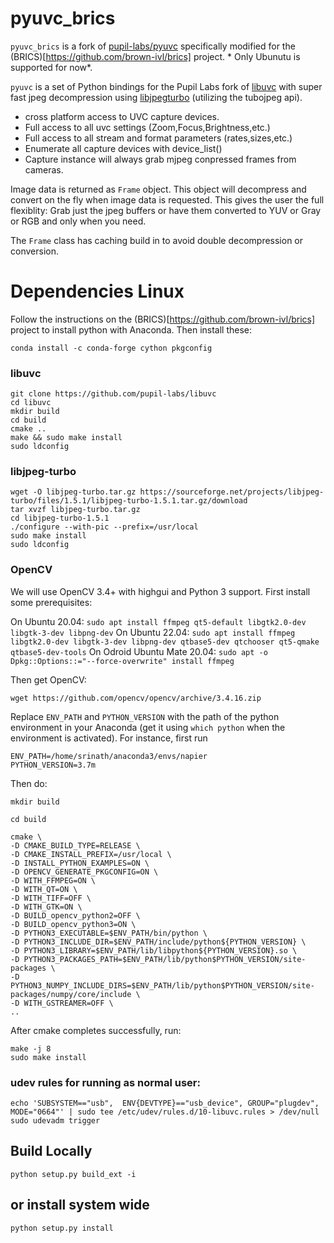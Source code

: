 pyuvc_brics
============

`pyuvc_brics` is a fork of [pupil-labs/pyuvc](https://github.com/pupil-labs/pyuvc) specifically modified for the (BRICS)[https://github.com/brown-ivl/brics] project. * Only Ubunutu is supported for now*.

`pyuvc` is a set of Python bindings for the Pupil Labs fork of [libuvc](https://github.com/pupil-labs/libuvc) with super fast jpeg decompression using [libjpegturbo](http://libjpeg-turbo.virtualgl.org/) (utilizing the tubojpeg api).

* cross platform access to UVC capture devices.
* Full access to all uvc settings (Zoom,Focus,Brightness,etc.)
* Full access to all stream and format parameters (rates,sizes,etc.)
* Enumerate all capture devices with device_list()
* Capture instance will always grab mjpeg conpressed frames from cameras.

Image data is returned as `Frame` object. This object will decompress and convert on the fly when image data is requested.
This gives the user the full flexiblity: Grab just the jpeg buffers or have them converted to YUV or Gray or RGB and only when you need.

The `Frame` class has caching build in to avoid double decompression or conversion.

# Dependencies Linux

Follow the instructions on the (BRICS)[https://github.com/brown-ivl/brics] project to install python with Anaconda. Then install these:

```
conda install -c conda-forge cython pkgconfig
```

### libuvc
```
git clone https://github.com/pupil-labs/libuvc
cd libuvc
mkdir build
cd build
cmake ..
make && sudo make install
sudo ldconfig
```

### libjpeg-turbo
```
wget -O libjpeg-turbo.tar.gz https://sourceforge.net/projects/libjpeg-turbo/files/1.5.1/libjpeg-turbo-1.5.1.tar.gz/download
tar xvzf libjpeg-turbo.tar.gz
cd libjpeg-turbo-1.5.1
./configure --with-pic --prefix=/usr/local
sudo make install
sudo ldconfig
```

### OpenCV

We will use OpenCV 3.4+ with highgui and Python 3 support. First install some prerequisites:

On Ubuntu 20.04: `sudo apt install ffmpeg qt5-default libgtk2.0-dev libgtk-3-dev libpng-dev`
On Ubuntu 22.04: `sudo apt install ffmpeg libgtk2.0-dev libgtk-3-dev libpng-dev qtbase5-dev qtchooser qt5-qmake qtbase5-dev-tools`
On Odroid Ubuntu Mate 20.04: `sudo apt -o Dpkg::Options::="--force-overwrite" install ffmpeg`

Then get OpenCV:

```
wget https://github.com/opencv/opencv/archive/3.4.16.zip
```

Replace `ENV_PATH` and `PYTHON_VERSION` with the path of the python environment in your Anaconda (get it using `which python` when the environment is activated). For instance, first run

```
ENV_PATH=/home/srinath/anaconda3/envs/napier
PYTHON_VERSION=3.7m
```

Then do:

```
mkdir build

cd build

cmake \
-D CMAKE_BUILD_TYPE=RELEASE \
-D CMAKE_INSTALL_PREFIX=/usr/local \
-D INSTALL_PYTHON_EXAMPLES=ON \
-D OPENCV_GENERATE_PKGCONFIG=ON \
-D WITH_FFMPEG=ON \
-D WITH_QT=ON \
-D WITH_TIFF=OFF \
-D WITH_GTK=ON \
-D BUILD_opencv_python2=OFF \
-D BUILD_opencv_python3=ON \
-D PYTHON3_EXECUTABLE=$ENV_PATH/bin/python \
-D PYTHON3_INCLUDE_DIR=$ENV_PATH/include/python${PYTHON_VERSION} \
-D PYTHON3_LIBRARY=$ENV_PATH/lib/libpython${PYTHON_VERSION}.so \
-D PYTHON3_PACKAGES_PATH=$ENV_PATH/lib/python$PYTHON_VERSION/site-packages \
-D PYTHON3_NUMPY_INCLUDE_DIRS=$ENV_PATH/lib/python$PYTHON_VERSION/site-packages/numpy/core/include \
-D WITH_GSTREAMER=OFF \
..
```

After cmake completes successfully, run:

```
make -j 8
sudo make install
```

### udev rules for running as normal user:
```
echo 'SUBSYSTEM=="usb",  ENV{DEVTYPE}=="usb_device", GROUP="plugdev", MODE="0664"' | sudo tee /etc/udev/rules.d/10-libuvc.rules > /dev/null
sudo udevadm trigger
```

## Build Locally
```
python setup.py build_ext -i
```

## or install system wide
```
python setup.py install
```
